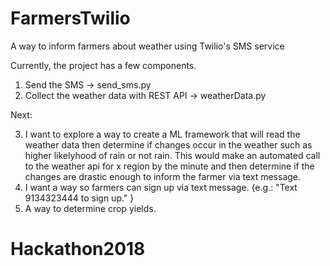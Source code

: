 # FarmersTwilio
A way to inform farmers about weather using Twilio's SMS service

Currently, the project has a few components. 

1) Send the SMS -> send_sms.py
2) Collect the weather data with REST API -> weatherData.py


Next:

3) I want to explore a way to create a ML framework that will read the weather data then determine if changes occur in the    weather such as higher likelyhood of rain or not rain. This would make an automated call to the weather api for x region by the minute and then determine if the changes are drastic enough to inform the farmer via text message. 
4) I want a way so farmers can sign up via text message. {e.g.: "Text 9134323444 to sign up." }
5) A way to determine crop yields. 
# Hackathon2018
